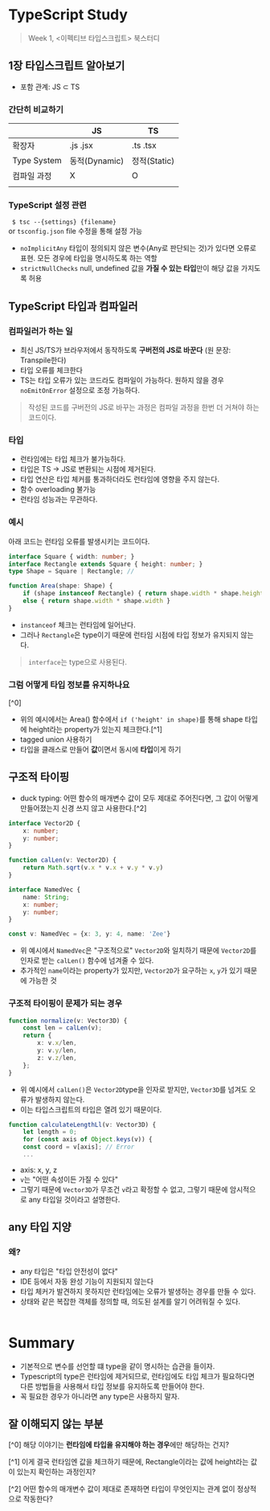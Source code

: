 # TypeScript Study
> Week 1, <이펙티브 타입스크립트> 북스터디

## 1장 타입스크립트 알아보기

- 포함 관계: JS ⊂ TS

### 간단히 비교하기
| | JS | TS |
|---|---|---|
| 확장자 | .js .jsx | .ts .tsx |
| Type System | 동적(Dynamic) | 정적(Static) |
| 컴파일 과정 | X | O |
|  |  |  | 

### TypeScript 설정 관련
` $ tsc --{settings} {filename}`  
or `tsconfig.json` file 수정을 통해 설정 가능  

- `noImplicitAny` 타입이 정의되지 않은 변수(Any로 판단되는 것)가 있다면 오류로 표현. 모든 경우에 타입을 명시하도록 하는 역할
- `strictNullChecks` null, undefined 값을 **가질 수 있는 타입**만이 해당 값을 가지도록 허용

## TypeScript 타입과 컴파일러
### 컴파일러가 하는 일
- 최신 JS/TS가 브라우저에서 동작하도록 __구버전의 JS로 바꾼다__ (원 문장: Transpile한다)
- 타입 오류를 체크한다  
- TS는 타입 오류가 있는 코드라도 컴파일이 가능하다. 원하지 않을 경우 `noEmitOnError` 설정으로 조정 가능하다.
> 작성된 코드를 구버전의 JS로 바꾸는 과정은 컴파일 과정을 한번 더 거쳐야 하는 코드이다.

### 타입
- 런타임에는 타입 체크가 불가능하다.
- 타입은 TS -> JS로 변환되는 시점에 제거된다.
- 타입 연산은 타입 체커를 통과하더라도 런타임에 영향을 주지 않는다.
- 함수 overloading 불가능
- 런타임 성능과는 무관하다.


### 예시
아래 코드는 런타임 오류를 발생시키는 코드이다. 
```ts
interface Square { width: number; }
interface Rectangle extends Square { height: number; }
type Shape = Square | Rectangle; // 

function Area(shape: Shape) {
    if (shape instanceof Rectangle) { return shape.width * shape.height; }
    else { return shape.width * shape.width }
}
```
- `instanceof` 체크는 런타임에 일어난다.
- 그러나 `Rectangle`은 type이기 때문에 런타임 시점에 타입 정보가 유지되지 않는다.
> `interface`는 type으로 사용된다.

### 그럼 어떻게 타입 정보를 유지하나요
[^0]
- 위의 예시에서는 Area() 함수에서 `if ('height' in shape)`를 통해 shape 타입에 height라는 property가 있는지 체크한다.[^1]
- tagged union 사용하기
- 타입을 클래스로 만들어 **값**이면서 동시에 **타입**이게 하기  


## 구조적 타이핑
- duck typing: 어떤 함수의 매개변수 값이 모두 제대로 주어진다면, 그 값이 어떻게 만들어졌는지 신경 쓰지 않고 사용한다.[^2]

```ts
interface Vector2D {
    x: number;
    y: number;
}

function calLen(v: Vector2D) {
    return Math.sqrt(v.x * v.x + v.y * v.y)
}

interface NamedVec {
    name: String;
    x: number;
    y: number;
}

const v: NamedVec = {x: 3, y: 4, name: 'Zee'}
```
- 위 예시에서 `NamedVec`은 "구조적으로" `Vector2D`와 일치하기 때문에 `Vector2D`를 인자로 받는 `calLen()` 함수에 넘겨줄 수 있다.
- 추가적인 `name`이라는 property가 있지만, `Vector2D`가 요구하는 `x`, `y`가 있기 때문에 가능한 것

### 구조적 타이핑이 문제가 되는 경우
```ts
function normalize(v: Vector3D) {
    const len = calLen(v);
    return {
        x: v.x/len,
        y: v.y/len,
        z: v.z/len,
    };
}
```
- 위 예시에서 `calLen()`은 `Vector2D`type을 인자로 받지만, `Vector3D`를 넘겨도 오류가 발생하지 않는다.
- 이는 타입스크립트의 타입은 열려 있기 때문이다.

```ts
function calculateLengthLl(v: Vector3D) { 
    let length = 0;
    for (const axis of Object.keys(v)) { 
    const coord = v[axis]; // Error
    ...
```
- axis: x, y, z
- `v`는 "어떤 속성이든 가질 수 있다"
- 그렇기 때문에 `Vector3D`가 무조건 `v`라고 확정할 수 없고, 그렇기 때문에 암시적으로 any 타입일 것이라고 설명한다.

## any 타입 지양
### 왜?
- any 타입은 "타입 안전성이 없다"
- IDE 등에서 자동 완성 기능이 지원되지 않는다
- 타입 체커가 발견하지 못하지만 런타임에는 오류가 발생하는 경우를 만들 수 있다.
- 상태와 같은 복잡한 객체를 정의할 때, 의도된 설계를 알기 어려워질 수 있다.
<br></br>

# Summary
- 기본적으로 변수를 선언할 떄 type을 같이 명시하는 습관을 들이자.
- Typescript의 type은 런타임에 제거되므로, 런타임에도 타입 체크가 필요하다면 다른 방법들을 사용해서 타입 정보를 유지하도록 만들어야 한다.
- 꼭 필요한 경우가 아니라면 any type은 사용하지 말자.

## 잘 이해되지 않는 부분
[^0] 해당 이야기는 **런타임에 타입을 유지해야 하는 경우**에만 해당하는 건지?

[^1] 이게 결국 런타임엔 값을 체크하기 때문에, Rectangle이라는 값에 height라는 값이 있는지 확인하는 과정인지?

[^2] 어떤 함수의 매개변수 값이 제대로 존재하면 타입이 무엇인지는 관계 없이 정상적으로 작동한다?